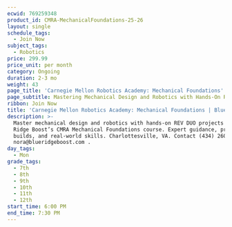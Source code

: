 ```yaml
---
ecwid: 769259348
product_id: CMRA-MechanicalFoundations-25-26
layout: single
schedule_tags:
  - Join Now
subject_tags:
  - Robotics
price: 299.99
price_unit: per month
category: Ongoing
duration: 2-3 mo
weight: 43
page_title: 'Carnegie Mellon Robotics Academy: Mechanical Foundations'
page_subtitle: Mastering Mechanical Design and Robotics with Hands-On REV DUO Projects
ribbon: Join Now
title: 'Carnegie Mellon Robotics Academy: Mechanical Foundations | Blue Ridge Boost'
description: >-
  Master mechanical design and robotics with hands-on REV DUO projects in Blue
  Ridge Boost’s CMRA Mechanical Foundations course. Expert guidance, practical
  builds, and real-world skills. Charlottesville, VA. Contact (434) 260-0636 or
  nora@blueridgeboost.com .
day_tags:
  - Mon
grade_tags:
  - 7th
  - 8th
  - 9th
  - 10th
  - 11th
  - 12th
start_time: 6:00 PM
end_time: 7:30 PM
---
```


